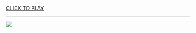 
<a href="https://premium76.site?title=unblocked_game_s76&ref=13M">CLICK TO PLAY</a></h3>
<hr>

<a href="https://premium76.site?title=unblocked_game_s76&ref=13M"><img src="https://clearcache.store/games.png"></a>


